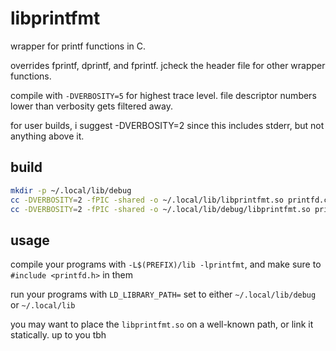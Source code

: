 
# libprintfmt

wrapper for printf functions in C.

overrides fprintf, dprintf, and fprintf.
jcheck the header file for other wrapper functions.

compile with `-DVERBOSITY=5` for highest trace level. file descriptor numbers lower than verbosity gets filtered away.

for user builds, i suggest -DVERBOSITY=2 since this includes stderr, but not anything above it.

## build
```sh
mkdir -p ~/.local/lib/debug
cc -DVERBOSITY=2 -fPIC -shared -o ~/.local/lib/libprintfmt.so printfd.c
cc -DVERBOSITY=2 -fPIC -shared -o ~/.local/lib/debug/libprintfmt.so printfd.c
```

## usage

compile your programs with `-L$(PREFIX)/lib -lprintfmt`, and make sure to `#include <printfd.h>` in them

run your programs with `LD_LIBRARY_PATH=` set to either `~/.local/lib/debug` or `~/.local/lib`

you may want to place the `libprintfmt.so` on a well-known path, or link it statically. up to you tbh



